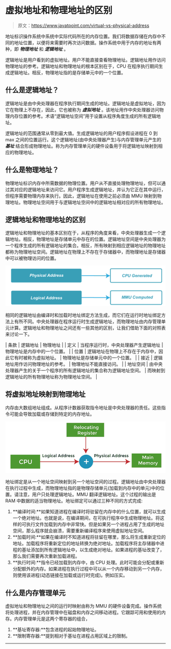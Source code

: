 # 虚拟地址和物理地址的区别

> 原文：<https://www.javatpoint.com/virtual-vs-physical-address>

地址标识操作系统中系统中实际代码所在的内存位置。我们将数据存储在内存中不同的地址位置，以便将来需要时再次访问数据。操作系统中用于内存的地址有两种，即 ***物理地址*** 和 ***逻辑地址*** 。

逻辑地址是用户看到的虚拟地址。用户不能直接查看物理地址。逻辑地址用作访问物理地址的参考。逻辑地址和物理地址的根本区别在于，CPU 在程序执行期间生成逻辑地址。相反，物理地址指的是存储单元中的一个位置。

## 什么是逻辑地址？

逻辑地址是由中央处理器在程序执行期间生成的地址。逻辑地址是虚拟地址，因为它在物理上不存在，因此，它也被称为 ***虚拟地址*** 。该地址用作中央处理器访问物理内存位置的参考。术语“逻辑地址空间”用于设置从程序角度生成的所有逻辑地址。

逻辑地址的范围通常从零到最大值。生成逻辑地址的用户程序假设进程在 0 到 max 之间的位置运行。这个逻辑地址(由中央处理器产生)与内存管理单元产生的 ***基址*** 结合形成物理地址。称为内存管理单元的硬件设备用于将逻辑地址映射到相应的物理地址。

## 什么是物理地址？

物理地址标识内存中所需数据的物理位置。用户从不直接处理物理地址，但可以通过其对应的逻辑地址来访问它。用户程序生成逻辑地址，并认为它正在其中运行，但程序需要物理内存来执行。因此，逻辑地址在使用之前必须由 MMU 映射到物理地址。物理地址空间用于与逻辑地址空间中的逻辑地址相对应的所有物理地址。

## 逻辑地址和物理地址的区别

逻辑地址和物理地址的基本区别在于，从程序的角度来看，中央处理器生成一个逻辑地址。相反，物理地址是存储单元中存在的位置。逻辑地址空间是中央处理器为一个程序生成的所有逻辑地址的集合。相反，所有映射到相应逻辑地址的物理地址都称为物理地址空间。逻辑地址在物理上不存在于存储器中，而物理地址是存储器中可以被物理访问的位置。

![Virtual vs Physical Address](img/8609b2a630395245b2d01edff097ce3a.png)

相同的逻辑地址由编译时和加载时地址绑定方法生成，而它们在运行时地址绑定方法上有所不同。中央处理器在程序运行时生成逻辑地址，而物理地址由内存管理单元计算。逻辑地址和物理地址之间还有一些其他的区别，让我们借助下面的对照表来讨论一下。

| 条款 | 逻辑地址 | 物理地址 |
| 定义 | 当程序运行时，中央处理器产生逻辑地址 | 物理地址是内存中的一个位置。 |
| 位置 | 逻辑地址在物理上不存在于内存中，因此它有时被称为虚拟地址。 | 物理地址是存储单元中的一个位置。 |
| 接近 | 逻辑地址用作访问物理地址的参考。 | 物理地址不能直接访问。 |
| 地址空间 | 由中央处理器产生的关于一个程序的所有逻辑地址的集合称为逻辑地址空间。 | 而映射到逻辑地址的所有物理地址称为物理地址空间。 |

## 将虚拟地址映射到物理地址

内存由大数组地址组成。从程序计数器获取指令地址是中央处理器的责任。这些指令可能会导致加载或存储到特定的内存地址。

![Virtual vs Physical Address](img/7b052110c9931490d20d012f82a1faf1.png)

地址绑定是从一个地址空间映射到另一个地址空间的过程。逻辑地址由中央处理器在执行过程中生成，而物理地址指的是物理存储单元(加载到内存中的单元)中的位置。请注意，用户只处理逻辑地址。MMU 翻译逻辑地址。这个过程的输出是 RAM 中数据的适当物理地址。地址绑定可以通过三种不同的方式完成:

1.  **编译时间:**如果知道进程在编译时将驻留在内存中的什么位置，就可以生成一个绝对地址。也就是说，在编译期间，在可执行程序中生成物理地址。将这样的可执行文件加载到内存中非常快。但是如果另一个进程占用了生成的地址空间，那么程序就会崩溃，需要重新编译程序来使用虚拟地址空间。
2.  **加载时间:**如果在编译时不知道进程将驻留在哪里，那么将生成重新定位的地址。加载程序将重新定位的地址转换为绝对地址。加载程序将主存储器中进程的基址添加到所有逻辑地址中，以生成绝对地址。如果进程的基址改变了，那么我们需要再次重新加载进程。
3.  **执行时间:**指令已经加载到内存中，由 CPU 处理。此时可能会分配或重新分配额外的内存。如果进程在执行过程中可以从一个内存移动到另一个内存，则使用该进程(动态链接在加载或运行时完成)。例如压实。

## 什么是内存管理单元

虚拟地址和物理地址之间的运行时映射由称为 MMU 的硬件设备完成。操作系统将处理进程，并在内存管理中在磁盘和内存之间移动进程。它跟踪可用和使用的内存。内存管理单元是这两个寄存器的组合，

1.  **基址寄存器:**包含进程的起始物理地址。
2.  **限制寄存器:**提到相对于基址在进程占用区域上的限制。

* * *